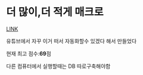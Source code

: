 
# 더 많이,더 적게 매크로

[LINK](https://www.higherlowerkorea.com/)



유튜브에서 자꾸 이거 떠서
자동화할수 있겠다 해서 만들었다

현재 최고 점수:**69**점

다른 컴퓨터에서 실행할때는 DB 따로구축해야함

